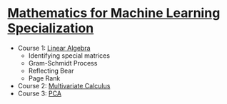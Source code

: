 # [Mathematics for Machine Learning Specialization](https://www.coursera.org/specializations/mathematics-machine-learning)
* Course 1: [Linear Algebra](https://www.coursera.org/learn/linear-algebra-machine-learning)
	* Identifying special matrices
	* Gram-Schmidt Process
	* Reflecting Bear
	* Page Rank
* Course 2: [Multivariate Calculus](https://www.coursera.org/learn/multivariate-calculus-machine-learning)
* Course 3: [PCA](https://www.coursera.org/learn/pca-machine-learning)